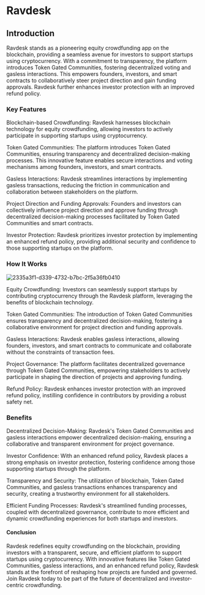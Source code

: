 # Ravdesk
## Introduction

Ravdesk stands as a pioneering equity crowdfunding app on the blockchain, providing a seamless avenue for investors to support startups using cryptocurrency. With a commitment to transparency, the platform introduces Token Gated Communities, fostering decentralized voting and gasless interactions. This empowers founders, investors, and smart contracts to collaboratively steer project direction and gain funding approvals. Ravdesk further enhances investor protection with an improved refund policy.

### Key Features

Blockchain-based Crowdfunding: Ravdesk harnesses blockchain technology for equity crowdfunding, allowing investors to actively participate in supporting startups using cryptocurrency.

Token Gated Communities: The platform introduces Token Gated Communities, ensuring transparency and decentralized decision-making processes. This innovative feature enables secure interactions and voting mechanisms among founders, investors, and smart contracts.

Gasless Interactions: Ravdesk streamlines interactions by implementing gasless transactions, reducing the friction in communication and collaboration between stakeholders on the platform.

Project Direction and Funding Approvals: Founders and investors can collectively influence project direction and approve funding through decentralized decision-making processes facilitated by Token Gated Communities and smart contracts.

Investor Protection: Ravdesk prioritizes investor protection by implementing an enhanced refund policy, providing additional security and confidence to those supporting startups on the platform.

### How It Works
![2335a3f1-d339-4732-b7bc-2f5a36fb0410](https://github.com/INE-OKC/Ravdesk/assets/75612396/c387794f-4ea4-44e9-910c-7e1232e99c8b)

Equity Crowdfunding: Investors can seamlessly support startups by contributing cryptocurrency through the Ravdesk platform, leveraging the benefits of blockchain technology.

Token Gated Communities: The introduction of Token Gated Communities ensures transparency and decentralized decision-making, fostering a collaborative environment for project direction and funding approvals.

Gasless Interactions: Ravdesk enables gasless interactions, allowing founders, investors, and smart contracts to communicate and collaborate without the constraints of transaction fees.

Project Governance: The platform facilitates decentralized governance through Token Gated Communities, empowering stakeholders to actively participate in shaping the direction of projects and approving funding.

Refund Policy: Ravdesk enhances investor protection with an improved refund policy, instilling confidence in contributors by providing a robust safety net.

### Benefits

Decentralized Decision-Making: Ravdesk's Token Gated Communities and gasless interactions empower decentralized decision-making, ensuring a collaborative and transparent environment for project governance.

Investor Confidence: With an enhanced refund policy, Ravdesk places a strong emphasis on investor protection, fostering confidence among those supporting startups through the platform.

Transparency and Security: The utilization of blockchain, Token Gated Communities, and gasless transactions enhances transparency and security, creating a trustworthy environment for all stakeholders.

Efficient Funding Processes: Ravdesk's streamlined funding processes, coupled with decentralized governance, contribute to more efficient and dynamic crowdfunding experiences for both startups and investors.

#### Conclusion

Ravdesk redefines equity crowdfunding on the blockchain, providing investors with a transparent, secure, and efficient platform to support startups using cryptocurrency. With innovative features like Token Gated Communities, gasless interactions, and an enhanced refund policy, Ravdesk stands at the forefront of reshaping how projects are funded and governed. Join Ravdesk today to be part of the future of decentralized and investor-centric crowdfunding.
